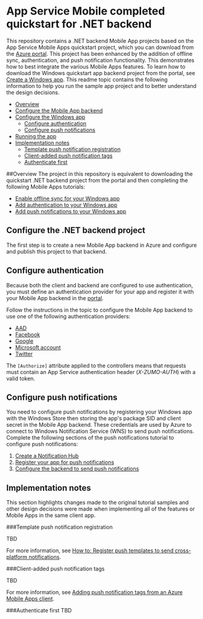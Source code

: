 # App Service Mobile completed quickstart for .NET backend
This repository contains a .NET backend Mobile App projects based on the App Service Mobile Apps quickstart project, which you can download from the [Azure portal](https://portal.azure.com). This project has been enhanced by the addition of offline sync, authentication, and push notification functionality. This demonstrates how to best integrate the various Mobile Apps features. To learn how to download the Windows quickstart app backend project from the portal, see [Create a Windows app](https://azure.microsoft.com/documentation/articles/app-service-mobile-windows-store-dotnet-get-started/). This readme topic contains the following information to help you run the sample app project and to better understand the design decisions.

+ [Overview](#overview)
+ [Configure the Mobile App backend](#configure-the-mobile-app-backend)
+ [Configure the Windows app](#configure-the-windows-app)
	+ [Configure authentication](#configure-authentication)
	+ [Configure push notifications](#configure-push-notifications)
+ [Running the app](#running-the-app)
+ [Implementation notes](#implementation-notes)
	+ [Template push notification registration](#template-push-notification-registration)
	+ [Client-added push notification tags](#client-added-push-notification-tags)
	+ [Authenticate first](#authenticate-first)

##Overview
The project in this repository is equivalent to downloading the quickstart .NET backend project from the portal and then completing the following Mobile Apps tutorials:

+ [Enable offline sync for your Windows app](https://azure.microsoft.com/documentation/articles/app-service-mobile-windows-store-dotnet-get-started-offline-data/)
+ [Add authentication to your Windows app](https://azure.microsoft.com/en-us/documentation/articles/app-service-mobile-windows-store-dotnet-get-started-users/)
+ [Add push notifications to your Windows app](https://azure.microsoft.com/en-us/documentation/articles/app-service-mobile-windows-store-dotnet-get-started-push/) 

## Configure the .NET backend project

The first step is to create a new Mobile App backend in Azure and configure and publish this project to that backend. 

## Configure authentication

Because both the client and backend are configured to use authentication, you must define an authentication provider for your app and register it with your Mobile App backend in the [portal](https://portal.azure.com).

Follow the instructions in the topic to configure the Mobile App backend to use one of the following authentication providers:

+ [AAD](https://azure.microsoft.com/documentation/articles/app-service-mobile-how-to-configure-active-directory-authentication/)
+ [Facebook](https://azure.microsoft.com/documentation/articles/app-service-mobile-how-to-configure-facebook-authentication/)
+ [Google](https://azure.microsoft.com/documentation/articles/app-service-mobile-how-to-configure-google-authentication/)
+ [Microsoft account](https://azure.microsoft.com/documentation/articles/app-service-mobile-how-to-configure-microsoft-authentication/)
+ [Twitter](https://azure.microsoft.com/documentation/articles/app-service-mobile-how-to-configure-twitter-authentication/)

The `[Authorize]` attribute applied to the controllers means that requests must contain an App Service authentication header (*X-ZUMO-AUTH*) with a valid token.

## Configure push notifications

You need to configure push notifications by registering your Windows app with the Windows Store then storing the app's package SID and client secret in the Mobile App backend. These credentials are used by Azure to connect to Windows Notification Service (WNS) to send push notifications. Complete the following sections of the push notifications tutorial to configure push notifications:

1. [Create a Notification Hub](https://github.com/Azure/azure-content-pr/blob/master/includes/app-service-mobile-create-notification-hub.md)
2. [Register your app for push notifications](https://github.com/Azure/azure-content-pr/blob/master/includes/app-service-mobile-register-wns.md)
3. [Configure the backend to send push notifications](https://github.com/Azure/azure-content-pr/blob/master/includes/app-service-mobile-configure-wns.md)


## Implementation notes 
This section highlights changes made to the original tutorial samples and other design decisions were made when implementing all of the features or Mobile Apps in the same client app. 

###Template push notification registration

TBD


For more information, see [How to: Register push templates to send cross-platform notifications](https://azure.microsoft.com/documentation/articles/app-service-mobile-dotnet-how-to-use-client-library/#how-to-register-push-templates-to-send-cross-platform-notifications).

###Client-added push notification tags

TBD

For more information, see [Adding push notification tags from an Azure Mobile Apps client](http://blogs.msdn.com/b/writingdata_services/archive/2016/01/22/adding-push-notification-tags-from-an-azure-mobile-apps-client.aspx).

###Authenticate first
TBD

